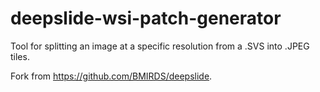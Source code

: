 # deepslide-wsi-patch-generator

Tool for splitting an image at a specific resolution from a .SVS into .JPEG tiles. 

Fork from https://github.com/BMIRDS/deepslide.
